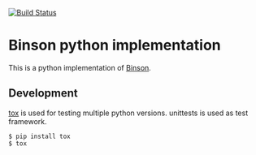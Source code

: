 [![Build Status](https://travis-ci.org/sijohans/binson-python.svg?branch=master)](https://travis-ci.org/sijohans/binson-python)
# Binson python implementation
This is a python implementation of [Binson](http://binson.org).
## Development
[tox](https://tox.readthedocs.io/en/latest/) is used for testing multiple python versions. unittests is used as test framework.
```
$ pip install tox
$ tox
```